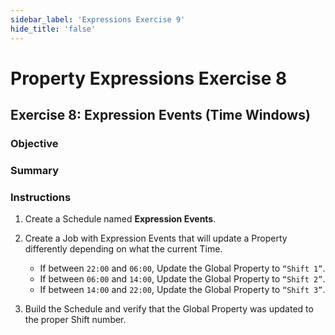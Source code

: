 ```yaml
---
sidebar_label: 'Expressions Exercise 9'
hide_title: 'false'
---
```


<head>
  <meta name="robots" content="noindex, nofollow" />
</head>

# Property Expressions Exercise 8
 
## Exercise 8: Expression Events (Time Windows)

### Objective

 
### Summary


### Instructions

1.	Create a Schedule named **Expression Events**.
2.	Create a Job with Expression Events that will update a Property differently depending on what the current Time.

	* If between ```22:00``` and ```06:00```, Update the Global Property to ```“Shift 1”```.
	* If between ```06:00``` and ```14:00```, Update the Global Property to ```“Shift 2”```.
	* If between ```14:00``` and ```22:00```, Update the Global Property to ```“Shift 3”```.

3.	Build the Schedule and verify that the Global Property was updated to the proper Shift number.